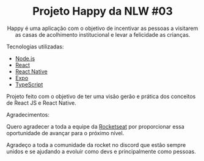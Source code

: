 <h1 align="center">Projeto Happy da NLW #03</h1>

<p align="center">Happy é uma aplicação com o objetivo de incentivar as pessoas a visitarem as casas de acolhimento institucional e levar a felicidade as crianças.</p>

Tecnologias utilizadas:
- [Node.js](https://nodejs.org/en/)
- [React](https://reactjs.org)
- [React Native](https://facebook.github.io/react-native/)
- [Expo](https://expo.io/)
- [TypeScript](https://www.typescriptlang.org/)

<p align="start">Projeto feito com o objetivo de ter uma visão gerão e prática dos conceitos de React JS e React Native.</p>

Agradecimentos:
<p>Quero agradecer a toda a equipe da <a href="https://rocketseat.com.br/" target="_blank" >Rocketseat</a> por proporcionar essa oportunidade de avançar para o próximo nível.</p>
<p>Agradeço a toda a comunidade da rocket no discord que estão sempre unidos e se ajudando a evoluir como devs e principalmente como pessoas.</p>
